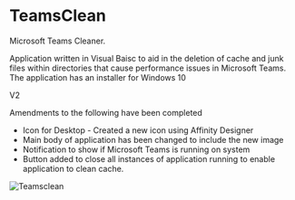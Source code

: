 # TeamsClean
Microsoft Teams Cleaner.

Application written in Visual Baisc to aid in the deletion of cache and junk files within directories that cause performance issues in Microsoft Teams. 
The application has an installer for Windows 10 


V2

Amendments to the following have been completed 

* Icon for Desktop - Created a new icon using Affinity Designer
* Main body of application has been changed to include the new image
* Notification to show if Microsoft Teams is running on system
* Button added to close all instances of application running to enable application to clean cache.


![Teamsclean](https://github.com/digitalcluster/tc_img.JPG)


